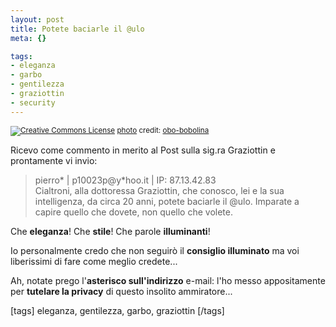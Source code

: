 ```yaml
--- 
layout: post
title: Potete baciarle il @ulo
meta: {}

tags: 
- eleganza
- garbo
- gentilezza
- graziottin
- security
---
```

<a href="http://www.flickr.com/photos/99757245@N00/1816489564/" title="" target="_blank"><img src="http://farm3.static.flickr.com/2389/1816489564_ff9508daff.jpg" alt="" border="0" /></a>  
<small><a href="http://www.photodropper.com/creative-commons/" title="creative commons" target="_blank"><img src="http://www.lastknight.com/wp-content/plugins/photo_dropper//images/cc.gif" alt="Creative Commons License" border="0" /></a> <a href="http://www.photodropper.com/photos/" target="_blank">photo</a> credit: <a href="http://www.flickr.com/people/obo-bobolina/" title="obo-bobolina" target="_blank">obo-bobolina</a></small>
  
  
Ricevo come commento in merito al Post sulla sig.ra Graziottin e prontamente vi invio:  
  
>  pierro*  | p10023p@y*hoo.it | IP: 87.13.42.83  
> Cialtroni, alla dottoressa Graziottin, che conosco, lei e la sua intelligenza, da circa 20 anni, potete baciarle il @ulo. Imparate a capire quello che dovete, non quello che volete.  
  
Che **eleganza**! Che **stile**! Che parole **illuminanti**!  
  
Io personalmente credo che non seguirò il **consiglio illuminato** ma voi liberissimi di fare come meglio credete...  
  
Ah, notate prego l'**asterisco sull'indirizzo** e-mail: l'ho messo appositamente per **tutelare la privacy** di questo insolito ammiratore...  
  
[tags] eleganza, gentilezza, garbo, graziottin [/tags] 
